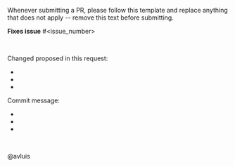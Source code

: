 Whenever submitting a PR, please follow this template and replace anything that does not apply -- remove this text before submitting.**Fixes issue** #<issue_number><br />Changed proposed in this request:---Commit message:---<br />@avluis